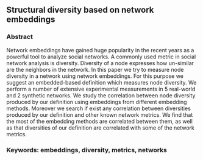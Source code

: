 ## Structural diversity based on network embeddings

### Abstract

Network embeddings have gained huge popularity in the recent years as a powerful tool to
analyze social networks. A commonly used metric in social network analysis is diversity.
Diversity of a node expresses how un-similar are the neighbors in the network. In this paper
we try to measure node diversity in a network using network embeddings. For this purpose
we suggest an embedded-based definition which measures node diversity. We perform a
number of extensive experimental measurements in 5 real-world and 2 synthetic networks.
We study the correlation between node diversity produced by our definition using
embeddings from different embedding methods. Moreover we search if exist any correlation
between diversities produced by our definition and other known network metrics. We find
that the most of the embedding methods are correlated between them, as well as that
diversities of our definition are correlated with some of the network metrics.

### Keywords: embeddings, diversity, metrics, networks
